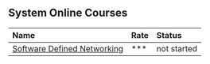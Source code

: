 ## System Online Courses

|Name | Rate| Status|
|:----|:------|:---|
|[Software Defined Networking](http://www.cs.columbia.edu/~lierranli/coms6998-8SDNFall2013/schedule.html)| ***|not started| 
